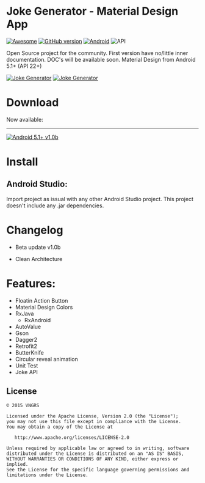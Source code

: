 # Joke Generator - Material Design App
[![Awesome](https://cdn.rawgit.com/sindresorhus/awesome/d7305f38d29fed78fa85652e3a63e154dd8e8829/media/badge.svg)](https://github.com/mkiisoft/JokeGenerator) [![GitHub version](https://d25lcipzij17d.cloudfront.net/badge.svg?id=gh&type=6&v=1.0b&x2=0)](https://github.com/mkiisoft/JokeGenerator) [![Android](https://img.shields.io/badge/language-Android-blue.svg)](https://github.com/mkiisoft/JokeGenerator) ![API](https://img.shields.io/badge/API-22%2B-brightgreen.svg?style=flat)

Open Source project for the community. First version have no/little inner documentation. DOC's will be available soon.
Material Design from Android 5.1+ (API 22+)

[![Joke Generator](https://i.imgur.com/E1D8etz.png)](https://github.com/mkiisoft/JokeGenerator "Joke Generator") [![Joke Generator](https://i.imgur.com/orGS2ap.png)](https://github.com/mkiisoft/JokeGenerator "Joke Generator")

# Download

Now available:
_______________
[![Android 5.1+ v1.0b](https://i.imgur.com/sBm241c.png)](https://play.google.com/store/apps/details?id=com.mkiisoft.uiweather "UIWeather Play Store")

# Install

## Android Studio:

Import project as issual with any other Android Studio project. This project doesn't include any .jar dependencies.

# Changelog

- Beta update v1.0b

- Clean Architecture

# Features:

* Floatin Action Button
* Material Design Colors
* RxJava
  * RxAndroid
* AutoValue
* Gson
* Dagger2
* Retrofit2
* ButterKnife
* Circular reveal animation
* Unit Test
* Joke API

License
--------

    © 2015 VNGRS

    Licensed under the Apache License, Version 2.0 (the "License");
    you may not use this file except in compliance with the License.
    You may obtain a copy of the License at

       http://www.apache.org/licenses/LICENSE-2.0

    Unless required by applicable law or agreed to in writing, software
    distributed under the License is distributed on an "AS IS" BASIS,
    WITHOUT WARRANTIES OR CONDITIONS OF ANY KIND, either express or implied.
    See the License for the specific language governing permissions and
    limitations under the License.
    

